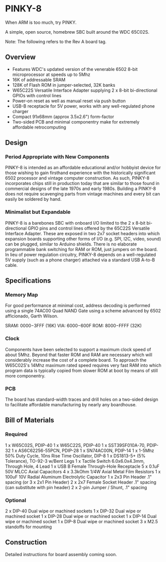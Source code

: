# PINKY-8

When ARM is too much, try PINKY.

A simple, open source, homebrew SBC built around the WDC 65C02S.

Note: The following refers to the Rev A board tag.

## Overview
* Features WDC's updated version of the venerable 6502 8-bit microprocessor at speeds up to 5Mhz
* 16K of addressable SRAM
* 128K of Flash ROM in jumper-selected, 32K banks
* W65C22S Versatile Interface Adapter supplying 2 x 8-bit bi-directional GPIOs with control lines
* Power-on reset as well as manual reset via push button
* USB-B receptacle for 5V power, works with any well-regulated phone charger
* Compact 91x68mm (approx 3.5x2.6") form-factor
* Two-sided PCB and minimal componentry make for extremely affordable retrocomputing

## Design

### Period Appropriate with New Components
PINKY-8 is intended as an affordable educational and/or hobbyist device for those wishing to gain firsthand experience
with the historically significant 6502 processor and vintage computer construction. As such, PINKY-8 incorporates chips
still in production today that are similar to those found in commercial designs of the late 1970s and early 1980s. 
Building a PINKY-8 does not require scavenging parts from vintage machines and every bit can easily be soldered by hand.

### Minimalist but Expandable
PINKY-8 is a barebones SBC with onboard I/O limited to the 2 x 8-bit bi-directional GPIO pins and control lines offered by
the 65C22S Versatile Interface Adapter. These are exposed in two 2x7 socket headers into which expansion boards supporting
other forms of I/O (e.g. SPI, I2C, video, sound) can be plugged, similar to Arduino shields. There is no elaborate
programmable bank switching for RAM or ROM, just jumpers on the board. In lieu of power regulation circuitry, PINKY-8 depends
on a well-regulated 5V supply (such as a phone charger) attached via a standard USB A-to-B cable.

## Specifications

### Memory Map
For good performance at minimal cost, address decoding is performed using a single 74AC00 Quad NAND Gate using a
scheme advanced by 6502 afficionado, Garth Wilson.

SRAM: $0000-$3FFF (16K)
VIA:  $6000-$600F
ROM:  $8000-$FFFF (32K)

### Clock
Components have been selected to support a maximum clock speed of about 5Mhz. Beyond that faster ROM and RAM are 
necessary which will considerably increase the cost of a complete board. To approach the W65C02S's 14Mhz maximum
rated speed requires very fast RAM into which program data is typically copied from slower ROM at boot by means
of still more componentry.

### PCB
The board has standard-width traces and drill holes on a two-sided design to facilitate affordable manufacturing by nearly
any boardhouse.

## Bill of Materials

### Required
1 x W65C02S, PDIP-40
1 x W65C22S, PDIP-40
1 x SST39SF010A-70, PDIP-32
1 x AS6C62256-55PCN, PDIP-28
1 x SN74AC00N, PDIP-14
1 x 1-5Mhz 50% Duty Cycle, 10ns Rise Time Oscillator, DIP-8
1 x DS1813-5+ (5% Tolerance), TO-92-3 w/Bent Legs
1 x Tactile Switch 6.0x6.0x4.3mm, Through Hole, 4 Lead
1 x USB B Female Through-Hole Receptacle
5 x 0.1uF 50V MLCC Axial Capacitors
4 x 3.3kOhm 1/4W Axial Metal Film Resistors
1 x 100uF 10V Radial Aluminum Electrolytic Capacitor
1 x 2x3 Pin Header .1" spacing (or 3 x 2x1 Pin Header)
2 x 2x7 Female Socket Header .1" spacing (can substitute with pin header)
2 x 2-pin Jumper / Shunt, .1" spacing

### Optional
2 x DIP-40 Dual wipe or machined sockets
1 x DIP-32 Dual wipe or machined socket
1 x DIP-28 Dual wipe or machined socket
1 x DIP-14 Dual wipe or machined socket
1 x DIP-8 Dual wipe or machined socket
3 x M2.5 standoffs for mounting

## Construction

Detailed instructions for board assembly coming soon.
